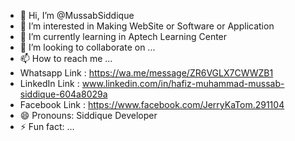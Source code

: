- 👋 Hi, I’m @MussabSiddique
- 👀 I’m interested in Making WebSite or Software or Application
- 🌱 I’m currently learning in Aptech Learning Center
- 💞️ I’m looking to collaborate on ...
- 📫 How to reach me ...
- Whatsapp Link : https://wa.me/message/ZR6VGLX7CWWZB1
- LinkedIn Link : www.linkedin.com/in/hafiz-muhammad-mussab-siddique-604a8029a
- Facebook Link : https://www.facebook.com/JerryKaTom.291104
- 😄 Pronouns: Siddique Developer
- ⚡ Fun fact: ...

<!---
MussabSiddique/MussabSiddique is a ✨ special ✨ repository because its `README.md` (this file) appears on your GitHub profile.
You can click the Preview link to take a look at your changes.
--->
